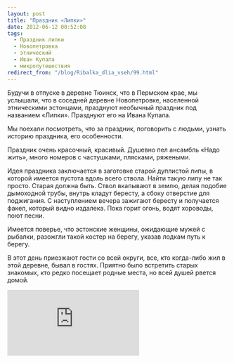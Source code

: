 ```yaml
---
layout: post
title: "Праздник «Липки»"
date: 2012-06-12 00:52:08
tags:
  - Праздник липки
  - Новопетровка
  - этнический
  - Иван Купала
  - микропутешествия
redirect_from: "/blog/Ribalka_dlia_vseh/99.html"
---
```

Будучи в отпуске в деревне Тюинск, что в Пермском крае, мы услышали, что
в соседней деревне Новопетровке, населенной этническими эстонцами,
празднуют необычный праздник под названием «Липки». Празднуют его на
Ивана Купала.

Мы поехали посмотреть, что за праздник, поговорить с людьми, узнать
историю праздника, его особенности.

Праздник очень красочный, красивый. Душевно пел ансамбль «Надо жить»,
много номеров с частушками, плясками, ряжеными.

Идея праздника заключается в заготовке старой дуплистой липы, в которой
имеется пустота вдоль всего ствола. Найти такую липу не так просто.
Старая должна быть. Ствол вкапывают в землю, делая подобие дымоходной
трубы, внутрь кладут бересту, а сбоку отверстие для поджигания. С
наступлением вечера зажигают бересту и получается факел, который видно
издалека. Пока горит огонь, водят хороводы, поют песни.

Имеется поверье, что эстонские женщины, ожидающие мужей с рыбалки,
разожгли такой костер на берегу, указав лодкам путь к берегу.

В этот день приезжают гости со всей округи, все, кто когда-либо жил в
этой деревне, бывал в гостях. Приятно было встретить старых знакомых,
кто редко посещает родные места, но всей душей рвется домой.

<div class="video">
  <iframe src="https://www.youtube.com/embed/Phh56NoxmFM" frameborder="0" allowfullscreen></iframe>
</div>

